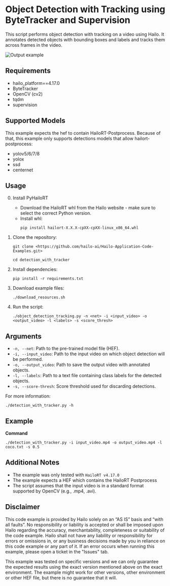 Object Detection with Tracking using ByteTracker and Supervision
================================================================

This script performs object detection with tracking on a video using Hailo.
It annotates detected objects with bounding boxes and labels and tracks them across frames in the video.

![Output example](./output.gif?raw=true)

Requirements
------------

- hailo_platform==4.17.0
- ByteTracker
- OpenCV (cv2)
- tqdm
- supervision

Supported Models
----------------

This example expects the hef to contain HailoRT-Postprocess. Because of that, this example only supports detections models that allow hailort-postprocess:
- yolov5/6/7/8
- yolox
- ssd
- centernet
 

Usage
-----

0. Install PyHailoRT
    - Download the HailoRT whl from the Hailo website - make sure to select the correct Python version. 
    - Install whl:
        ```shell script
        pip install hailort-X.X.X-cpXX-cpXX-linux_x86_64.whl
        ```

1. Clone the repository:
    ```shell script
    git clone <https://github.com/hailo-ai/Hailo-Application-Code-Examples.git>
        
    cd detection_with_tracker
    ```

2. Install dependencies:
    ```shell script
    pip install -r requirements.txt
    ```


3. Download example files:
    ```shell script
    ./download_resources.sh
    ```

4. Run the script:
    ```shell script
    ./object_detection_tracking.py -n <net> -i <input_video> -o <output_video> -l <labels> -s <score_thresh>
    ```

Arguments
---------

- ``-n, --net``: Path to the pre-trained model file (HEF).
- ``-i, --input_video``: Path to the input video on which object detection will be performed.
- ``-o, --output_video``: Path to save the output video with annotated objects.
- ``-l, --labels``: Path to a text file containing class labels for the detected objects.
- ``-s, --score-thresh``: Score threshold used for discarding detections.

For more information:
```shell script
./detection_with_tracker.py -h
```
Example 
-------
**Command**
```shell script
./detection_with_tracker.py -i input_video.mp4 -o output_video.mp4 -l coco.txt -s 0.5
```

Additional Notes
----------------

- The example was only tested with ``HailoRT v4.17.0``
- The example expects a HEF which contains the HailoRT Postprocess
- The script assumes that the input video is in a standard format supported by OpenCV (e.g., .mp4, .avi).

Disclaimer
----------
This code example is provided by Hailo solely on an “AS IS” basis and “with all faults”. No responsibility or liability is accepted or shall be imposed upon Hailo regarding the accuracy, merchantability, completeness or suitability of the code example. Hailo shall not have any liability or responsibility for errors or omissions in, or any business decisions made by you in reliance on this code example or any part of it. If an error occurs when running this example, please open a ticket in the "Issues" tab.

This example was tested on specific versions and we can only guarantee the expected results using the exact version mentioned above on the exact environment. The example might work for other versions, other environment or other HEF file, but there is no guarantee that it will.

